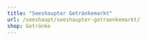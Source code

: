 ```yaml
---
title: "Seeshaupter Getränkemarkt"
url: /seeshaupt/seeshaupter-getraenkemarkt/
shop: Getränke
---
```


